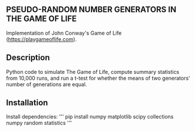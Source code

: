 ## PSEUDO-RANDOM NUMBER GENERATORS IN THE GAME OF LIFE 
Implementation of John Conway's Game of Life (https://playgameoflife.com).

## Description
Python code to simulate The Game of Life, compute summary statistics from 10,000 runs, and run a t-test for whether the means of two generators' number of generations are equal. 

## Installation
Install dependencies:
'''
pip install numpy matplotlib scipy collections numpy random statistics
'''
